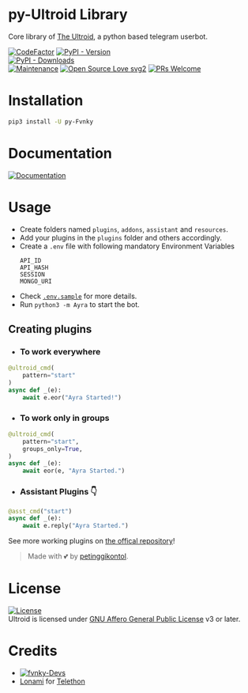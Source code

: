 # py-Ultroid Library

Core library of [The Ultroid](https://github.com/Ultroid), a python based telegram userbot.

[![CodeFactor](https://www.codefactor.io/repository/github/Ultroid/badge)](https://www.codefactor.io/repository/github/naya1503/pyayra)
[![PyPI - Version](https://img.shields.io/pypi/v/py-Ultroid?style=round)](https://pypi.org/project/py-Ultroid)    
[![PyPI - Downloads](https://img.shields.io/pypi/dm/py-Ultroid?label=DOWNLOADS&style=round)](https://pypi.org/project/py-Ultroid)    
[![Maintenance](https://img.shields.io/badge/Maintained%3F-yes-green.svg)](https://github.com/naya1503/Ayra/graphs/commit-activity)
[![Open Source Love svg2](https://badges.frapsoft.com/os/v2/open-source.svg?v=103)](https://github.com/naya1503/Ayra)
[![PRs Welcome](https://img.shields.io/badge/PRs-welcome-brightgreen.svg?style=flat-square)](https://makeapullrequest.com)

# Installation
```bash
pip3 install -U py-Fvnky
```

# Documentation 
[![Documentation](https://img.shields.io/badge/Documentation-Ayrq-blue)](http://ayra.tech/)

# Usage
- Create folders named `plugins`, `addons`, `assistant` and `resources`.   
- Add your plugins in the `plugins` folder and others accordingly.   
- Create a `.env` file with following mandatory Environment Variables
   ```
   API_ID
   API_HASH
   SESSION
   MONGO_URI
   ```
- Check
[`.env.sample`](https://github.com/Ultroid/blob/main/.env.sample) for more details.   
- Run `python3 -m Ayra` to start the bot.   

## Creating plugins
 - ### To work everywhere

```python
@ultroid_cmd(
    pattern="start"
)   
async def _(e):   
    await e.eor("Ayra Started!")   
```

- ### To work only in groups

```python
@ultroid_cmd(
    pattern="start",
    groups_only=True,
)   
async def _(e):   
    await eor(e, "Ayra Started.")   
```

- ### Assistant Plugins 👇

```python
@asst_cmd("start")   
async def _(e):   
    await e.reply("Ayra Started.")   
```

See more working plugins on [the offical repository](https://github.com/Ultroid)!

> Made with 💕 by [petinggikontol](https://t.me/pypirc).    


# License
[![License](https://www.gnu.org/graphics/agplv3-155x51.png)](LICENSE)   
Ultroid is licensed under [GNU Affero General Public License](https://www.gnu.org/licenses/agpl-3.0.en.html) v3 or later.

# Credits
* [![fvnky-Devs](https://img.shields.io/static/v1?label=petinggikontol&message=devs&color=critical)](https://t.me/pypirc)
* [Lonami](https://github.com/Lonami) for [Telethon](https://github.com/LonamiWebs/Telethon)
